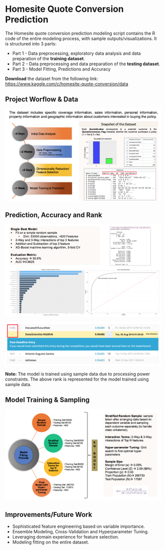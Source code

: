 # Homesite Quote Conversion Prediction

The Homesite quote conversion prediction modeling script contains the R code of the entire modeling process, with sample outputs/visualizations. It is structured into 3 parts:
* Part 1 - Data preprocessing, exploratory data analysis and data preparation of the **training dataset**.
* Part 2 - Data preprocessing and data preparation of the **testing dataset**.
* Part 3 - Model Fitting, Predictions and Accuracy

**Download** the dataset from the following link: https://www.kaggle.com/c/homesite-quote-conversion/data


## Project Worflow & Data
![project workflow](./images/project_workflow.png)


## Prediction, Accuracy and Rank
![output](./images/output.png)

![rank](./images/rank.png)

**Note:** The model is trained using sample data due to processing power constraints. The above rank is represented for the model trained using sample data. 

## Model Training & Sampling
![modeling](./images/model_fit.png)


## Improvements/Future Work

* Sophisticated feature engineering based on variable importance.
* Ensemble Modeling, Cross-Validation and Hyperparameter Tuning.
* Leveraging domain experience for feature selection.
* Modeling fitting on the entire dataset. 

